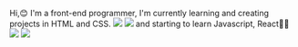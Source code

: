 Hi,:blush:
I'm a front-end programmer, I'm currently learning and creating projects in HTML and CSS. 
<img src="https://img.shields.io/badge/HTML-239120?style=for-the-badge&logo=html5&logoColor=red alt=html logo"/>
<img src="https://img.shields.io/badge/CSS-239120?&style=for-the-badge&logo=css3&logoColor=blue alt=css logo"/>
 and starting to learn Javascript, React:muscle::sunglasses:
<img src="https://img.shields.io/badge/JavaScript-F7DF1E?style=for-the-badge&logo=javascript&logoColor=black alt= java logo"/>
<img src="https://img.shields.io/badge/React-20232A?style=for-the-badge&logo=react&logoColor=61DAFB alt= react logo"/>

